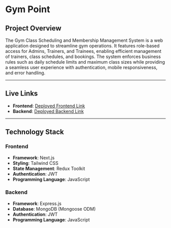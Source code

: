 # Gym Point

## **Project Overview**
The Gym Class Scheduling and Membership Management System is a web application designed to streamline gym operations. It features role-based access for Admins, Trainers, and Trainees, enabling efficient management of trainers, class schedules, and bookings. The system enforces business rules such as daily schedule limits and maximum class sizes while providing a seamless user experience with authentication, mobile responsiveness, and error handling.

---

## **Live Links**
- **Frontend**: [Deployed Frontend Link](https://gympoint.vercel.app/)
- **Backend**: [Deployed Backend Link]([#](https://gympoint.onrender.com/))

---

## **Technology Stack**
### **Frontend**
- **Framework**: Next.js
- **Styling**: Tailwind CSS
- **State Management**: Redux Toolkit
- **Authentication**: JWT
- **Programming Language**: JavaScript

### **Backend**
- **Framework**: Express.js
- **Database**: MongoDB (Mongoose ODM)
- **Authentication**: JWT
- **Programming Language**: JavaScript